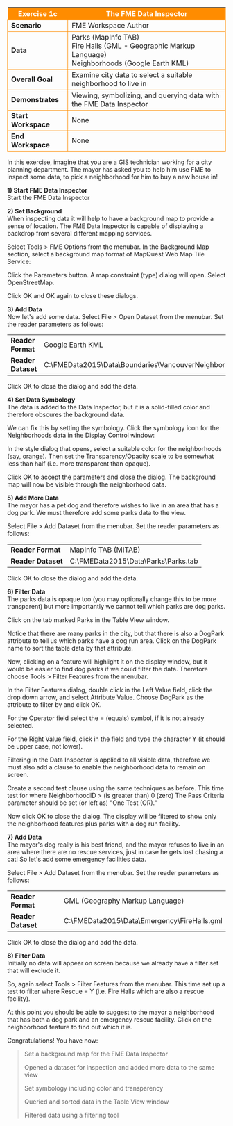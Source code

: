 <table style="border-spacing: 0px">
<tr>
<th style="background-color:darkorange;color:white">Exercise 1c</th>
<th style="background-color:darkorange;color:white">The FME Data Inspector</th>
</tr>

<tr>
<td style="border: 1px solid darkorange; font-weight: bold">Scenario</td>
<td style="border: 1px solid darkorange">FME Workspace Author</td>
</tr>

<tr>
<td style="border: 1px solid darkorange; font-weight: bold">Data</td>
<td style="border: 1px solid darkorange">Parks (MapInfo TAB)</br>Fire Halls (GML - Geographic Markup Language)</br>Neighborhoods (Google Earth KML)</td>
</tr>

<tr>
<td style="border: 1px solid darkorange; font-weight: bold">Overall Goal</td>
<td style="border: 1px solid darkorange">Examine city data to select a suitable neighborhood to live in</td>
</tr>

<tr>
<td style="border: 1px solid darkorange; font-weight: bold">Demonstrates</td>
<td style="border: 1px solid darkorange">Viewing, symbolizing, and querying data with the FME Data Inspector</td>
</tr>

<tr>
<td style="border: 1px solid darkorange; font-weight: bold">Start Workspace</td>
<td style="border: 1px solid darkorange">None</td>
</tr>

<tr>
<td style="border: 1px solid darkorange; font-weight: bold">End Workspace</td>
<td style="border: 1px solid darkorange">None</td>
</tr>

</table>

In this exercise, imagine that you are a GIS technician working for a city planning department. The mayor has asked you to help him use FME to inspect some data, to pick a neighborhood for him to buy a new house in!


**1) Start FME Data Inspector**</br>
Start the FME Data Inspector

**2) Set Background**</br>
When inspecting data it will help to have a background map to provide a sense of location. The FME Data Inspector is capable of displaying a backdrop from several different mapping services.

Select Tools > FME Options from the menubar. In the Background Map section, select a background map format of MapQuest Web Map Tile Service:



Click the Parameters button. A map constraint (type) dialog will open. Select OpenStreetMap.

Click OK and OK again to close these dialogs.


**3) Add Data**</br>
Now let's add some data. Select File > Open Dataset from the menubar. Set the reader parameters as follows:

<table style="border: 0px">

<tr>
<td style="font-weight: bold">Reader Format</td>
<td style="">Google Earth KML</td>
</tr>

<tr>
<td style="font-weight: bold">Reader Dataset</td>
<td style="">C:\FMEData2015\Data\Boundaries\VancouverNeighborhoods.kml</td>
</tr>

</table>

Click OK to close the dialog and add the data.


**4) Set Data Symbology**</br>
The data is added to the Data Inspector, but it is a solid-filled color and therefore obscures the background data.


We can fix this by setting the symbology. Click the symbology icon for the Neighborhoods data in the Display Control window:



In the style dialog that opens, select a suitable color for the neighborhoods (say, orange). Then set the Transparency/Opacity scale to be somewhat less than half (i.e. more transparent than opaque).


Click OK to accept the parameters and close the dialog. The background map will now be visible through the neighborhood data.


**5) Add More Data**</br>
The mayor has a pet dog and therefore wishes to live in an area that has a dog park. We must therefore add some parks data to the view.

Select File > Add Dataset from the menubar. Set the reader parameters as follows:

<table style="border: 0px">

<tr>
<td style="font-weight: bold">Reader Format</td>
<td style="">MapInfo TAB (MITAB)</td>
</tr>

<tr>
<td style="font-weight: bold">Reader Dataset</td>
<td style="">C:\FMEData2015\Data\Parks\Parks.tab</td>
</tr>

</table>


Click OK to close the dialog and add the data.


**6) Filter Data**</br>
The parks data is opaque too (you may optionally change this to be more transparent) but more importantly we cannot tell which parks are dog parks.

Click on the tab marked Parks in the Table View window.

Notice that there are many parks in the city, but that there is also a DogPark attribute to tell us which parks have a dog run area. Click on the DogPark name to sort the table data by that attribute.

Now, clicking on a feature will highlight it on the display window, but it would be easier to find dog parks if we could filter the data. Therefore choose Tools > Filter Features from the menubar.

In the Filter Features dialog, double click in the Left Value field, click the drop down arrow, and select Attribute Value. Choose DogPark as the attribute to filter by and click OK.

For the Operator field select the = (equals) symbol, if it is not already selected.

For the Right Value field, click in the field and type the character Y (it should be upper case, not lower).

Filtering in the Data Inspector is applied to all visible data, therefore we must also add a clause to enable the neighborhood data to remain on screen.

Create a second test clause using the same techniques as before. This time test for where NeighborhoodID > (is greater than) 0 (zero)
The Pass Criteria parameter should be set (or left as) "One Test (OR)."

Now click OK to close the dialog. The display will be filtered to show only the neighborhood features plus parks with a dog run facility.


**7) Add Data**</br>
The mayor's dog really is his best friend, and the mayor refuses to live in an area where there are no rescue services, just in case he gets lost chasing a cat! So let's add some emergency facilities data.

Select File > Add Dataset from the menubar. Set the reader parameters as follows:

<table style="border: 0px">

<tr>
<td style="font-weight: bold">Reader Format</td>
<td style="">GML (Geography Markup Language)</td>
</tr>

<tr>
<td style="font-weight: bold">Reader Dataset</td>
<td style="">C:\FMEData2015\Data\Emergency\FireHalls.gml</td>
</tr>

</table>

Click OK to close the dialog and add the data.

**8) Filter Data**</br>
Initially no data will appear on screen because we already have a filter set that will exclude it.

So, again select Tools > Filter Features from the menubar.
This time set up a test to filter where Rescue = Y (i.e. Fire Halls which are also a rescue facility).

At this point you should be able to suggest to the mayor a neighborhood that has both a dog park and an emergency rescue facility. Click on the neighborhood feature to find out which it is.




Congratulations! You have now:
> Set a background map for the FME Data Inspector
> 
> Opened a dataset for inspection and added more data to the same view
> 
> Set symbology including color and transparency
> 
> Queried and sorted data in the Table View window
> 
> Filtered data using a filtering tool





